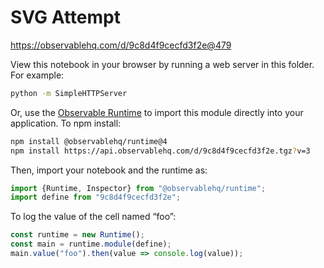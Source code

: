# SVG Attempt

https://observablehq.com/d/9c8d4f9cecfd3f2e@479

View this notebook in your browser by running a web server in this folder. For
example:

~~~sh
python -m SimpleHTTPServer
~~~

Or, use the [Observable Runtime](https://github.com/observablehq/runtime) to
import this module directly into your application. To npm install:

~~~sh
npm install @observablehq/runtime@4
npm install https://api.observablehq.com/d/9c8d4f9cecfd3f2e.tgz?v=3
~~~

Then, import your notebook and the runtime as:

~~~js
import {Runtime, Inspector} from "@observablehq/runtime";
import define from "9c8d4f9cecfd3f2e";
~~~

To log the value of the cell named “foo”:

~~~js
const runtime = new Runtime();
const main = runtime.module(define);
main.value("foo").then(value => console.log(value));
~~~
